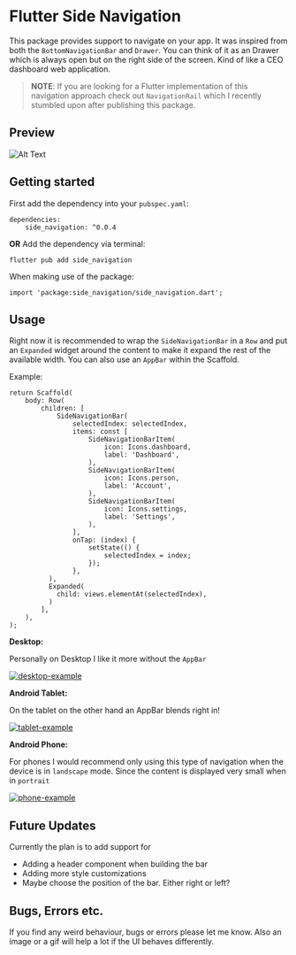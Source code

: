 # Flutter Side Navigation

This package provides support to navigate on your app. It was inspired from both the ```BottomNavigationBar``` and ```Drawer```. You can think of it as an Drawer which is always open but on the right side of the screen. Kind of like a CEO dashboard web application.


> **NOTE**: If you are looking for a Flutter implementation of this navigation approach check out `NavigationRail` which I recently stumbled upon after publishing this package.  
## Preview 

![Alt Text](https://media.giphy.com/media/YP458pCN80KKe5iWSI/giphy.gif)
## Getting started
First add the dependency into your ```pubspec.yaml```:
```
dependencies:
    side_navigation: ^0.0.4
```

**OR**
Add the dependency via terminal:
```
flutter pub add side_navigation
```

When making use of the package:
```
import 'package:side_navigation/side_navigation.dart';
```

## Usage
Right now it is recommended to wrap the ```SideNavigationBar``` in a ```Row``` and put an ```Expanded``` widget around the content to make it expand the rest of the available width. You can also use an ```AppBar``` within the Scaffold. 


Example:
```
return Scaffold(
    body: Row(
        children: [
            SideNavigationBar(
                selectedIndex: selectedIndex,
                items: const [
                    SideNavigationBarItem(
                        icon: Icons.dashboard,
                        label: 'Dashboard',
                    ),
                    SideNavigationBarItem(
                        icon: Icons.person,
                        label: 'Account',
                    ),
                    SideNavigationBarItem(
                        icon: Icons.settings,
                        label: 'Settings',
                    ),
                ],
                onTap: (index) {
                    setState(() {
                        selectedIndex = index;
                    });
                },
          ),
          Expanded(
            child: views.elementAt(selectedIndex),
          )
        ],
    ),
);
```

**Desktop:**

Personally on Desktop I like it more without the ```AppBar```

<a href="https://ibb.co/X7dPyyJ"><img src="https://i.ibb.co/qN48001/desktop-example.png" alt="desktop-example" border="0"></a>

**Android Tablet:**

On the tablet on the other hand an AppBar blends right in!

<a href="https://ibb.co/nQFZcQx"><img src="https://i.ibb.co/vLSgPL0/tablet-example.png" alt="tablet-example" border="0"></a>

**Android Phone:**

For phones I would recommend only using this type of navigation when the device is in ```landscape``` mode. Since the content is displayed very small when in ```portrait```

<a href="https://ibb.co/QbLshyK"><img src="https://i.ibb.co/p0cCNYL/phone-example.png" alt="phone-example" border="0"></a>


## Future Updates
Currently the plan is to add support for

* Adding a header component when building the bar
* Adding more style customizations
* Maybe choose the position of the bar. Either right or left?

## Bugs, Errors etc.
If you find any weird behaviour, bugs or errors please let me know.
Also an image or a gif will help a lot if the UI behaves differently.